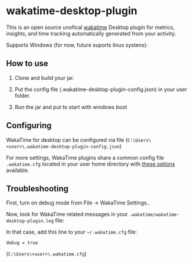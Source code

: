 # wakatime-desktop-plugin

This is an open source unofical [wakatime](https://wakatime.com/) Desktop plugin for metrics, insights, and time tracking automatically generated from your
activity.

Supports Windows (for now, future suports linux systens):

## How to use

1. Clone and build your jar.

2. Put the config file  (.wakatime-desktop-plugin-config.json) in your user folder.

3. Run the jar and put to start with windows boot

## Configuring

WakaTime for desktop can be configured via file
(`C:\Users\<user>\.wakatime-desktop-plugin-config.json`)

For more settings, WakaTime plugins share a common config file `.wakatime.cfg` located in your user home directory
with [these options](https://github.com/wakatime/wakatime#configuring) available.

## Troubleshooting

First, turn on debug mode from File -> WakaTime Settings..

Now, look for WakaTime related messages in your `.wakatime/wakatime-desktop-plugin.log` file:

In that case, add this line to your `~/.wakatime.cfg` file:

    debug = true

(`C:\Users\<user>\.wakatime.cfg`)

